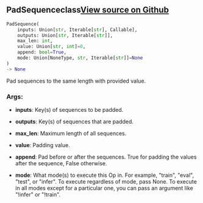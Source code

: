 ## PadSequence<span class="tag">class</span><a class="sourcelink" href=https://github.com/fastestimator/fastestimator/blob/r1.0/fastestimator/op/numpyop/univariate/pad_sequence.py/#L22-L69>View source on Github</a>
```python
PadSequence(
	inputs: Union[str, Iterable[str], Callable],
	outputs: Union[str, Iterable[str]],
	max_len: int,
	value: Union[str, int]=0,
	append: bool=True,
	mode: Union[NoneType, str, Iterable[str]]=None
)
-> None
```
Pad sequences to the same length with provided value.


<h3>Args:</h3>


* **inputs**: Key(s) of sequences to be padded.

* **outputs**: Key(s) of sequences that are padded.

* **max_len**: Maximum length of all sequences.

* **value**: Padding value.

* **append**: Pad before or after the sequences. True for padding the values after the sequence, False otherwise.

* **mode**: What mode(s) to execute this Op in. For example, "train", "eval", "test", or "infer". To execute regardless of mode, pass None. To execute in all modes except for a particular one, you can pass an argument like "!infer" or "!train".


